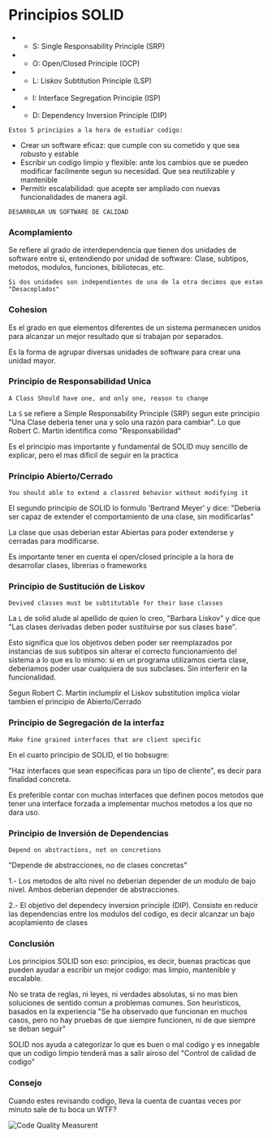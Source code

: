 # Principios SOLID

- * S: Single Responsability Principle (SRP)
- * O: Open/Closed Principle (OCP)
- * L: Liskov Subtitution Principle (LSP)
- * I: Interface Segregation Principle (ISP)
- * D: Dependency Inversion Principle (DIP)

`Estos 5 principios a la hora de estudiar codigo:`

- Crear un software eficaz: que cumple con su cometido y que sea robusto y estable
- Escribir un codigo limpio y flexible: ante los cambios que se pueden modificar facilmente segun su necesidad. Que sea reutilizable y mantenible
- Permitir escalabilidad: que acepte ser ampliado con nuevas funcionalidades de manera agil.

`DESARROLAR UN SOFTWARE DE CALIDAD`

### Acomplamiento

Se refiere al grado de interdependencia que tienen dos unidades de software entre si, entendiendo por unidad de software: Clase, subtipos, metodos, modulos, funciones, bibliotecas, etc.

`Si dos unidades son independientes de una de la otra decimos que estan "Desacoplados"`


### Cohesion

Es el grado en que elementos diferentes de un sistema permanecen unidos para alcanzar un mejor resultado que si trabajan por separados.

Es la forma de agrupar diversas unidades de software para crear una unidad mayor.

### Principio de Responsabilidad Unica

`A Class Should have one, and only one, reason to change`

La `S` se refiere a Simple Responsability Principle (SRP) segun este principio "Una Clase deberia tener una y solo una razón para cambiar". Lo que Robert C. Martin identifica como "Responsabilidad"

Es el principio mas importante y fundamental de SOLID muy sencillo de explicar, pero el mas dificil de seguir en la practica

### Principio Abierto/Cerrado

`You should able to extend a classred behavior without modifying it`

El segundo principio de SOLID lo formulo 'Bertrand Meyer' y dice: "Deberia ser capaz de extender el comportamiento de una clase, sin modificarlas"

La clase que usas deberian estar Abiertas para poder extenderse y cerradas para modificarse.

Es importante tener en cuenta el open/closed principle a la hora de desarrollar clases, librerias o frameworks

### Principio de Sustitución de Liskov

`Devived classes must be subtitutable for their base classes`

La `L` de solid alude al apellido de quien lo creo, "Barbara Liskov" y dice que "Las clases derivadas deben poder sustituirse por sus clases base".

Esto significa que los objetivos deben poder ser reemplazados por instancias de sus subtipos sin alterar el correcto funcionamiento del sistema a lo que es lo mismo: si en un programa utilizamos cierta clase, deberiamos poder usar cualquiera de sus subclases. Sin interferir en la funcionalidad.

Segun Robert C. Martin inclumplir el Liskov substitution implica violar tambien el principio de Abierto/Cerrado

### Principio de Segregación de la interfaz

`Make fine grained interfaces that are client specific`

En el cuarto principio de SOLID, el tio bobsugre:

"Haz interfaces que sean especificas para un tipo de cliente", es decir para finalidad concreta.

Es preferible contar con muchas interfaces que definen pocos metodos que tener una interface forzada a implementar muchos metodos a los que no dara uso.


### Principio de Inversión de Dependencias

`Depend on abstractions, not on concretions`

"Depende de abstracciones, no de clases concretas"

1.- Los metodos de alto nivel no deberian depender de un modulo de bajo nivel. Ambos deberian depender de abstracciones.

2.- El objetivo del dependecy inversion principle (DIP). Consiste en reducir las dependencias entre los modulos del codigo, es decir alcanzar un bajo acoplamiento de clases

### Conclusión

Los principios SOLID son eso: principios, es decir, buenas practicas que pueden ayudar a escribir un mejor codigo: mas limpio, mantenible y escalable.

No se trata de reglas, ni leyes, ni verdades absolutas, si no mas bien soluciones de sentido comun a problemas comunes. Son heuristicos, basados en la experiencia "Se ha observado que funcionan en muchos casos, pero no hay pruebas de que siempre funcionen, ni de que siempre se deban seguir"

SOLID nos ayuda a categorizar lo que es buen o mal codigo y es innegable que un codigo limpio tenderá mas a salir airoso del "Control de calidad de codigo"

### Consejo

Cuando estes revisando codigo, lleva la cuenta de cuantas veces por minuto sale de tu boca un WTF?

<img src="Code Quality Measurent.png" alt="Code Quality Measurent" />
